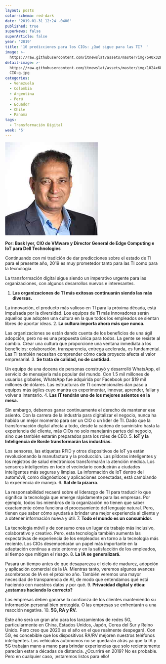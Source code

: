 ```yaml
---
layout: posts
color-schema: red-dark
date: '2019-01-31 12:24 -0400'
published: true
superNews: false
superArticle: false
year: '2019'
title: '10 predicciones para los CIOs: ¿Qué sigue para las TI?  '
image: >-
  https://raw.githubusercontent.com/itnewslat/assets/master/img/540x320/Ejecutivo%20CIO-p.jpg
detail-image: >-
  https://raw.githubusercontent.com/itnewslat/assets/master/img/1024x680/Ejecutivos
  CIO-g.jpg
categories:
  - Venezuela
  - Colombia
  - Argentina
  - Perú
  - Ecuador
  - Chile
  - Panama
tags:
  - Transformación Digital
week: '5'
---
```

 ![](https://raw.githubusercontent.com/itnewslat/assets/master/img/300x300/Bask-Iyer.jpg)
   
**Por: Bask Iyer, CIO de VMware y Director General de Edge Computing e IoT para Dell Technologies**

Continuando con mi tradición de dar predicciones sobre el estado de TI para el presente año, 2019 es muy prometedor tanto para las TI como para la tecnología.

La transformación digital sigue siendo un imperativo urgente para las organizaciones, con algunos desarrollos nuevos e interesantes.

1.	**Las organizaciones de TI más exitosas continuarán siendo las más diversas.**

  La innovación, el producto más valioso en TI para la próxima década, está impulsada por la diversidad. Los equipos de TI más innovadores serán aquellos que adopten una cultura en la que todos los empleados se sientan libres de aportar ideas.
2.	**La cultura importa ahora más que nunca.**

  Las organizaciones se están dando cuenta de los beneficios de una ágil adopción, pero no es una propuesta única para todos. La gente se resiste al cambio. Crear una cultura que proporcione una ventana inmediata a los beneficios: colaboración, transparencia, entrega acelerada, es fundamental. Las TI también necesitan comprender cómo cada proyecto afecta el valor empresarial.
3.	**Se trata de calidad, no de cantidad.**

  Un equipo de una docena de personas construyó y desarrolló WhatsApp, el servicio de mensajería más popular del mundo. Con 1.5 mil millones de usuarios globales, WhatsApp fue adquirida por Facebook por $19 mil millones de dólares. Las estructuras de TI convencionales dan paso a equipos más ágiles cuyo mantra es experimentar, innovar, aprender, fallar y volver a intentarlo.
4.	**Las IT tendrán uno de los mejores asientos en la mesa.**

  Sin embargo, debemos ganar continuamente el derecho de mantener ese asiento. Con la carrera de la industria para digitalizar el negocio, nunca ha habido un mejor momento para ser un CIO o un líder de TI. Dado que la transformación digital afecta a todo, desde la cadena de suministro hasta la experiencia del cliente, más CIOs no solo manejarán partes del negocio, sino que también estarán preparados para los roles de CEO.
5.	**IoT y la Inteligencia de Borde transformarán las industrias.**

  Los sensores, las etiquetas RFID y otros dispositivos de IoT ya están revolucionando la manufactura y la producción. Las píldoras inteligentes y los registros de salud electrónicos transformarán la atención médica. Los sensores inteligentes en todo el vecindario conducirán a ciudades inteligentes más seguras y limpias. La información de IoT dentro del automóvil, como diagnósticos y aplicaciones conectadas, está cambiando la experiencia de manejo.
6.	**Sal de la pizarra**.

  La responsabilidad recaerá sobre el liderazgo de TI para traducir lo que significa la tecnología que emerge rápidamente para las empresas. Por ejemplo, todos los miembros de la organización no tienen que saber exactamente cómo funciona el procesamiento del lenguaje natural. Pero, tienen que saber cómo ayudará a brindar una mejor experiencia al cliente y a obtener información nueva y útil.
7.	**Todo el mundo es un consumidor.**

  La tecnología móvil y de consumo crea un lugar de trabajo más inclusivo, colaborativo y creativo. Pero, esta tecnología también aumenta las expectativas de experiencia de los empleados en torno a la tecnología más reciente. Los CIOs desempeñarán un papel más importante en la adaptación continua a este entorno y en la satisfacción de los empleados, al tiempo que mitigan el riesgo.
8.	**La IA se generalizará.** 

  Pasará un tiempo antes de que desaparezca el ciclo de madurez, adopción y aplicación comercial de la IA. Mientras tanto, veremos algunos avances asombrosos de IA en el próximo año. También veremos una mayor necesidad de transparencia de AI, de modo que entendamos qué está haciendo con nuestros datos y por qué.
9.	**Privacidad digital y ética: ¿estamos haciendo lo correcto?**

  Las empresas deben ganarse la confianza de los clientes manteniendo su información personal bien protegida. O las empresas se enfrentarán a una reacción negativa.
10.	**5G, RA y RV.**

  Este año será un gran año para los lanzamientos de redes 5G, particularmente en China, Estados Unidos, Japón, Corea del Sur y Reino Unido. Pero creo que 2020 es el año en el que realmente despegará. Con 5G, es concebible que los dispositivos RA/RV mejoren nuestros teléfonos inteligentes. Los vehículos autónomos no se quedarán atrás ya que la IA y 5G trabajan mano a mano para brindar experiencias que solo recientemente parecían estar a décadas de distancia. ¿Ocurrirá en 2019? No es probable. Pero en cualquier caso, ¡estaremos listos para ello!
